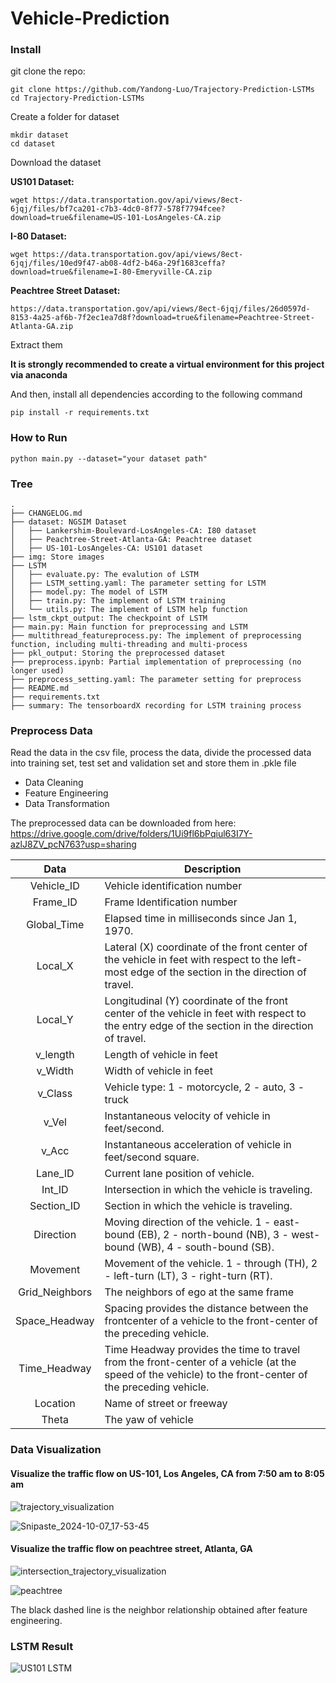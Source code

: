 # Vehicle-Prediction

### Install

git clone the repo:

```
git clone https://github.com/Yandong-Luo/Trajectory-Prediction-LSTMs
cd Trajectory-Prediction-LSTMs
```

Create a folder for dataset

```
mkdir dataset
cd dataset
```

Download the dataset

**US101 Dataset:**

```
wget https://data.transportation.gov/api/views/8ect-6jqj/files/bf7ca201-c7b3-4dc0-8f77-578f7794fcee?download=true&filename=US-101-LosAngeles-CA.zip
```

**I-80 Dataset:**

```
wget https://data.transportation.gov/api/views/8ect-6jqj/files/10ed9f47-ab08-4df2-b46a-29f1683ceffa?download=true&filename=I-80-Emeryville-CA.zip
```

**Peachtree Street Dataset:**

```
https://data.transportation.gov/api/views/8ect-6jqj/files/26d0597d-8153-4a25-af6b-7f2ec1ea7d8f?download=true&filename=Peachtree-Street-Atlanta-GA.zip
```

Extract them

**It is strongly recommended to create a virtual environment for this project via anaconda**

And then, install all dependencies according to the following command

```
pip install -r requirements.txt
```

### How to Run

```
python main.py --dataset="your dataset path"
```

### Tree
```
.
├── CHANGELOG.md
├── dataset: NGSIM Dataset
│   ├── Lankershim-Boulevard-LosAngeles-CA: I80 dataset
│   ├── Peachtree-Street-Atlanta-GA: Peachtree dataset
│   ├── US-101-LosAngeles-CA: US101 dataset
├── img: Store images
├── LSTM
│   ├── evaluate.py: The evalution of LSTM
│   ├── LSTM_setting.yaml: The parameter setting for LSTM
│   ├── model.py: The model of LSTM
│   ├── train.py: The implement of LSTM training
│   └── utils.py: The implement of LSTM help function
├── lstm_ckpt_output: The checkpoint of LSTM
├── main.py: Main function for preprocessing and LSTM
├── multithread_featureprocess.py: The implement of preprocessing function, including multi-threading and multi-process
├── pkl_output: Storing the preprocessed dataset
├── preprocess.ipynb: Partial implementation of preprocessing (no longer used)
├── preprocess_setting.yaml: The parameter setting for preprocess
├── README.md
├── requirements.txt
├── summary: The tensorboardX recording for LSTM training process
```
### Preprocess Data

Read the data in the csv file, process the data, divide the processed data into training set, test set and validation set and store them in .pkle file
- Data Cleaning
- Feature Engineering
- Data Transformation

The preprocessed data can be downloaded from here: https://drive.google.com/drive/folders/1Ui9fl6bPqiul63I7Y-azlJ8ZV_pcN763?usp=sharing

|      Data      | Description                                                  |
| :------------: | ------------------------------------------------------------ |
|   Vehicle_ID   | Vehicle identification number                                |
|    Frame_ID    | Frame Identification number                                  |
|  Global_Time   | Elapsed time in milliseconds since Jan 1, 1970.              |
|    Local_X     | Lateral (X) coordinate of the front center of the vehicle in feet with respect to the left-most edge of the section in the direction of travel. |
|    Local_Y     | Longitudinal (Y) coordinate of the front center of the vehicle in feet with respect to the entry edge of the section in the direction of travel. |
|    v_length    | Length of vehicle in feet                                    |
|    v_Width     | Width of vehicle in feet                                     |
|    v_Class     | Vehicle type: 1 - motorcycle, 2 - auto, 3 - truck            |
|     v_Vel      | Instantaneous velocity of vehicle in feet/second.            |
|     v_Acc      | Instantaneous acceleration of vehicle in feet/second square. |
|    Lane_ID     | Current lane position of vehicle.                            |
|     Int_ID     | Intersection in which the vehicle is traveling.              |
|   Section_ID   | Section in which the vehicle is traveling.                   |
|   Direction    | Moving direction of the vehicle. 1 - east-bound (EB), 2 - north-bound (NB), 3 - west-bound (WB), 4 - south-bound (SB). |
|    Movement    | Movement of the vehicle. 1 - through (TH), 2 - left-turn (LT), 3 - right-turn (RT). |
| Grid_Neighbors | The neighbors of ego at the same frame                       |
| Space_Headway  | Spacing provides the distance between the frontcenter of a vehicle to the front-center of the preceding vehicle. |
|  Time_Headway  | Time Headway provides the time to travel from the front-center of a vehicle (at the speed of the vehicle) to the front-center of the preceding vehicle. |
|    Location    | Name of street or freeway                                    |
|     Theta      | The yaw of vehicle                                           |



### Data Visualization

#### Visualize the traffic flow on US-101, Los Angeles, CA from 7:50 am to 8:05 am

![trajectory_visualization](./img/trajectory_visualization.gif)

![Snipaste_2024-10-07_17-53-45](./img/Snipaste_2024-10-07_17-53-45.png)

#### Visualize the traffic flow on peachtree street, Atlanta, GA

![intersection_trajectory_visualization](./img/intersection_trajectory_visualization.gif)

![peachtree](./img/peachtree_intersection.png)

The black dashed line is the neighbor relationship obtained after feature engineering.

### LSTM Result
![US101 LSTM](./img/highway_trajectory_visualization.gif)

